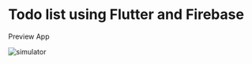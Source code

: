 # Todo list using Flutter and Firebase

Preview App

![simulator](https://github.com/raihansyahrin/todolist_flutter_firebase/assets/80751861/3620e5b6-2c85-495b-8eb2-fe97c454cab4)
